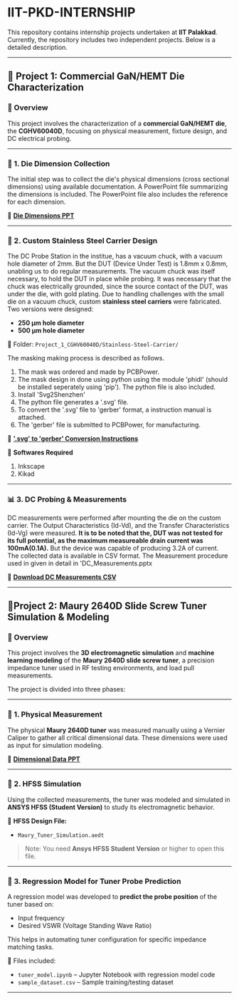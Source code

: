 # IIT-PKD-INTERNSHIP

This repository contains internship projects undertaken at **IIT Palakkad**. Currently, the repository includes two independent projects. Below is a detailed description.

---

## 📁 Project 1: Commercial GaN/HEMT Die Characterization

### 🔬 Overview

This project involves the characterization of a **commercial GaN/HEMT die**, the **CGHV60040D**, focusing on physical measurement, fixture design, and DC electrical probing.

---

### 📐 1. Die Dimension Collection

The initial step was to collect the die's physical dimensions (cross sectional dimensions) using available documentation. A PowerPoint file summarizing the dimensions is included. The PowerPoint file also includes the reference for each dimension.

📎 **[Die Dimensions PPT](Project_1_CGHV60040D/CGHV60040D_Die.pptx)**

---

### 🧰 2. Custom Stainless Steel Carrier Design

The DC Probe Station in the institue, has a vacuum chuck, with a vacuum hole diameter of 2mm. But the DUT (Device Under Test) is 1.8mm x 0.8mm, unabling us to do regular measurements. 
The vacuum chuck was itself necessary, to hold the DUT in place while probing. 
It was necessary that the chuck was electrically grounded, since the source contact of the DUT, was under the die, with gold plating.
Due to handling challenges with the small die on a vacuum chuck, custom **stainless steel carriers** were fabricated. Two versions were designed:

- **250 µm hole diameter**
- **500 µm hole diameter**

📁 Folder: `Project_1_CGHV60040D/Stainless-Steel-Carrier/`

The masking making process is described as follows.

1) The mask was ordered and made by PCBPower.
2) The mask design in done using python using the module 'phidl' (should be installed seperately using 'pip'). The python file is also included.
3) Install 'Svg2Shenzhen'
4) The python file generates a '.svg' file.
5) To convert the '.svg' file to 'gerber' format, a instruction manual is attached.
6) The 'gerber' file is submitted to PCBPower, for manufacturing.
   
📎 **['.svg' to 'gerber' Conversion Instructions](Project_1_CGHV60040D/Stainless_Steel_Carrier/svg2gerber.pdf)**

📎 **Softwares Required**
1) Inkscape
2) Kikad
---

### 📊 3. DC Probing & Measurements

DC measurements were performed after mounting the die on the custom carrier. 
The Output Characteristics (Id-Vd), and the Transfer Characteristics (Id-Vg) were measured.
**It is to be noted that the, DUT was not tested for its full potential, as the maximum measureable drain current was 100mA(0.1A).**
But the device was capable of producing 3.2A of current.
The collected data is available in CSV format.
The Measurement procedure used in given in detail in 'DC_Measurements.pptx

📄 **[Download DC Measurements CSV](Project_1_CGHV60040D/DC_Measurements/DC_Measurements.pptx)**

---

## 📁Project 2: Maury 2640D Slide Screw Tuner Simulation & Modeling

### 📡 Overview

This project involves the **3D electromagnetic simulation** and **machine learning modeling** of the **Maury 2640D slide screw tuner**, a precision impedance tuner used in RF testing environments, and load pull measurements.

The project is divided into three phases:

---

### 📏 1. Physical Measurement

The physical **Maury 2640D tuner** was measured manually using a Vernier Caliper to gather all critical dimensional data. These dimensions were used as input for simulation modeling.

📎 **[Dimensional Data PPT](./Tuner-Dimensions.pptx)**

---

### 🧪 2. HFSS Simulation

Using the collected measurements, the tuner was modeled and simulated in **ANSYS HFSS (Student Version)** to study its electromagnetic behavior.

📁 **HFSS Design File:**
- `Maury_Tuner_Simulation.aedt`

> Note: You need **Ansys HFSS Student Version** or higher to open this file.

---

### 🤖 3. Regression Model for Tuner Probe Prediction

A regression model was developed to **predict the probe position** of the tuner based on:

- Input frequency
- Desired VSWR (Voltage Standing Wave Ratio)

This helps in automating tuner configuration for specific impedance matching tasks.

📁 Files included:
- `tuner_model.ipynb` – Jupyter Notebook with regression model code
- `sample_dataset.csv` – Sample training/testing dataset

---




